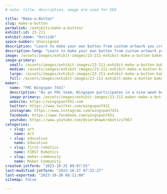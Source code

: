 ```yaml
---
# note: title, description, image are used for SEO

title: "Make-a-Button"
slug: make-a-button
permalink: /exhibits/make-a-button/
exhibit-id: 23-211
exhibit-zone: "Outside"
space-number: Unassigned
description: "Learn to make your own button from custom artwork you create or from existing artwork we will have."
description-long: "Learn to make your own button from custom artwork you create or from existing artwork we will have. Note: There is an additional charge for this activity. Part of the proceeds from this activity will benefit the FIRST Robotics club that is running the exhibit."
image: /assets/images/exhibit-images/23-211-exhibit-make-a-button-baked-large.png
image-primary: 
  small: /assets/images/exhibit-images/23-211-exhibit-make-a-button-baked-small.png
  medium: /assets/images/exhibit-images/23-211-exhibit-make-a-button-baked-medium.png
  large: /assets/images/exhibit-images/23-211-exhibit-make-a-button-baked-large.png
  full: /assets/images/exhibit-images/23-211-exhibit-make-a-button-baked-full.png
maker: 
  name: "FRC Wingspan 7431"
  description: "As an FRC team, Wingspan participates in a nine week build season each year where the team builds a robot that completes specific tasks. As a team, we pride ourselves on being a student-led team; with our mentors as guides, team members design, program, and build the robots we compete with while discovering new solutions, innovating on previous solutions, impacting the world around us, working as a team, finding ways to include everyone’s skills, and having fun! But building robots isn’t all we do! Wingspan actively goes out into our community to share our passion for STEM. We strive to make sure everyone of all ages and backgrounds feels comfortable entering a STEM-focused space to prepare them with the tools they need to change the world."
  image-primary: /assets/images/exhibit-images/23-211-maker-make-a-button-hawk-robotics-logo-dark-1024x1024-medium.png
  website: https://wingspan7431.com
  twitter: https://www.twitter.com/wingspan7431
  instagram: https://www.instagram.com/wingspan7431
  facebook: https://www.facebook.com/wingspan7431
  youtube: https://www.youtube.com/@vierahawkrobotics7967
categories: 
  - slug: art
    name: Art
  - slug: education
    name: Education
  - slug: first-robotics
    name: FIRST Robotics
  - slug: maker-community
    name: Maker Community
created-jotform: "2023-10-25 09:07:55"
last-modified-jotform: "2023-10-27 07:33:27"
last-exported: "2023-10-30 08:11:00"
sitemap: false

---
```

